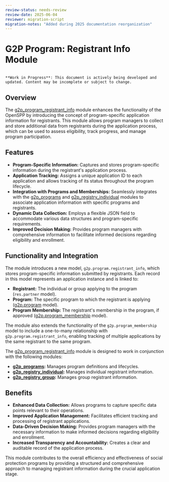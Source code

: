 ```yaml
---
review-status: needs-review
review-date: 2025-06-04
reviewer: migration-script
migration-notes: "Added during 2025 documentation reorganization"
---
```


# G2P Program: Registrant Info Module

```{warning}

**Work in Progress**: This document is actively being developed and updated. Content may be incomplete or subject to change.
```

## Overview

The [g2p_program_registrant_info](g2p_program_registrant_info) module enhances the functionality of the OpenSPP by introducing the concept of program-specific application information for registrants. This module allows program managers to collect and store additional data from registrants during the application process, which can be used to assess eligibility, track progress, and manage program participation. 

## Features

* **Program-Specific Information:** Captures and stores program-specific information during the registrant's application process.
* **Application Tracking:** Assigns a unique application ID to each application and allows tracking of its status throughout the program lifecycle.
* **Integration with Programs and Memberships:** Seamlessly integrates with the [g2p_programs](g2p_programs) and [g2p_registry_individual](g2p_registry_individual) modules to associate application information with specific programs and registrants.
* **Dynamic Data Collection:** Employs a flexible JSON field to accommodate various data structures and program-specific requirements.
* **Improved Decision Making:** Provides program managers with comprehensive information to facilitate informed decisions regarding eligibility and enrollment.

## Functionality and Integration

The module introduces a new model, `g2p.program.registrant_info`, which stores program-specific information submitted by registrants. Each record in this model represents an application instance and is linked to:

* **Registrant:** The individual or group applying to the program (`res.partner` model).
* **Program:** The specific program to which the registrant is applying ([g2p.program](g2p_program) model).
* **Program Membership:** The registrant's membership in the program, if approved ([g2p.program_membership](g2p_program_membership) model).

The module also extends the functionality of the `g2p.program_membership` model to include a one-to-many relationship with `g2p.program.registrant_info`, enabling tracking of multiple applications by the same registrant to the same program.

The [g2p_program_registrant_info](g2p_program_registrant_info) module is designed to work in conjunction with the following modules:

* **[g2p_programs](g2p_programs):** Manages program definitions and lifecycles.
* **[g2p_registry_individual](g2p_registry_individual):** Manages individual registrant information.
* **[g2p_registry_group](g2p_registry_group):** Manages group registrant information.

## Benefits

* **Enhanced Data Collection:** Allows programs to capture specific data points relevant to their operations.
* **Improved Application Management:** Facilitates efficient tracking and processing of registrant applications.
* **Data-Driven Decision Making:** Provides program managers with the necessary information to make informed decisions regarding eligibility and enrollment.
* **Increased Transparency and Accountability:** Creates a clear and auditable record of the application process.

This module contributes to the overall efficiency and effectiveness of social protection programs by providing a structured and comprehensive approach to managing registrant information during the crucial application stage. 
